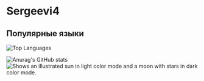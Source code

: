 # Sergeevi4
## Популярные языки
![Top Languages](https://github-readme-stats.vercel.app/api/top-langs/?username=Ssergeevi4&layout=compact&theme=dark)

![Anurag's GitHub stats](https://github-readme-stats.vercel.app/api?username=Ssergeevi4&show_icons=true&theme=dark)
<picture>
  <source media="(prefers-color-scheme: dark)" srcset="https://user-images.githubusercontent.com/25423296/163456776-7f95b81a-f1ed-45f7-b7ab-8fa810d529fa.png">
  <img alt="Shows an illustrated sun in light color mode and a moon with stars in dark color mode." src="https://user-images.githubusercontent.com/25423296/163456779-a8556205-d0a5-45e2-ac17-42d089e3c3f8.png">
</picture>

